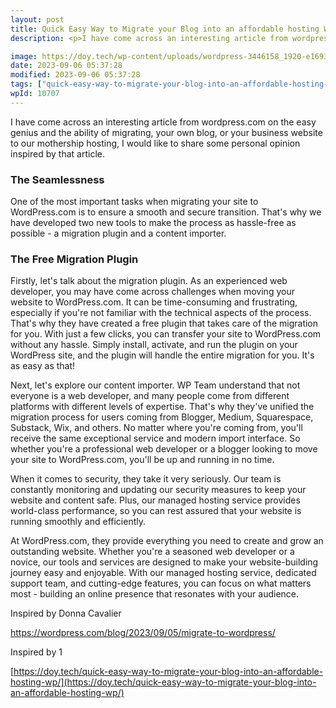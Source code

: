 ```yaml
---
layout: post
title: Quick Easy Way to Migrate your Blog into an affordable hosting WP
description: <p>I have come across an interesting article from wordpress.com on the easy genius and the ability of migrating, your own blog, or your business website to our mothership hosting, I would like to share some personal opinion inspired by that article. The Seamlessness One of the most important tasks when migrating your site to WordPress.com [&hellip;]</p>

image: https://doy.tech/wp-content/uploads/wordpress-3446158_1920-e1693967800962.webp
date: 2023-09-06 05:37:28
modified: 2023-09-06 05:37:28
tags: ["quick-easy-way-to-migrate-your-blog-into-an-affordable-hosting-wp"]
wpId: 10707
---
```

<p>I have come across an interesting article from wordpress.com on the easy genius and the ability of migrating, your own blog, or your business website to our mothership hosting, I would like to share some personal opinion inspired by that article.</p>

<h3>The Seamlessness</h3>

<p>One of the most important tasks when migrating your site to WordPress.com is to ensure a smooth and secure transition. That's why we have developed two new tools to make the process as hassle-free as possible - a migration plugin and a content importer.</p>

<h3>The Free Migration Plugin</h3>

<p>Firstly, let's talk about the migration plugin. As an experienced web developer, you may have come across challenges when moving your website to WordPress.com. It can be time-consuming and frustrating, especially if you're not familiar with the technical aspects of the process. That's why they have created a free plugin that takes care of the migration for you. With just a few clicks, you can transfer your site to WordPress.com without any hassle. Simply install, activate, and run the plugin on your WordPress site, and the plugin will handle the entire migration for you. It's as easy as that!</p>

<p>Next, let's explore our content importer. WP Team understand that not everyone is a web developer, and many people come from different platforms with different levels of expertise. That's why they've unified the migration process for users coming from Blogger, Medium, Squarespace, Substack, Wix, and others. No matter where you're coming from, you'll receive the same exceptional service and modern import interface. So whether you're a professional web developer or a blogger looking to move your site to WordPress.com, you'll be up and running in no time.</p>

<p>When it comes to security, they take it very seriously. Our team is constantly monitoring and updating our security measures to keep your website and content safe. Plus, our managed hosting service provides world-class performance, so you can rest assured that your website is running smoothly and efficiently.</p>

<p>At WordPress.com, they provide everything you need to create and grow an outstanding website. Whether you're a seasoned web developer or a novice, our tools and services are designed to make your website-building journey easy and enjoyable. With our managed hosting service, dedicated support team, and cutting-edge features, you can focus on what matters most - building an online presence that resonates with your audience.</p>

<p>Inspired by Donna Cavalier</p>

<p><a href="https://wordpress.com/blog/2023/09/05/migrate-to-wordpress/">https://wordpress.com/blog/2023/09/05/migrate-to-wordpress/</a></p>



Inspired by 1

[https://doy.tech/quick-easy-way-to-migrate-your-blog-into-an-affordable-hosting-wp/](https://doy.tech/quick-easy-way-to-migrate-your-blog-into-an-affordable-hosting-wp/)

